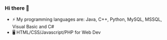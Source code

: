 ### Hi there 👋
- ⚡   My programming languages are: Java, C++, Python, MySQL, MSSQL, Visual Basic and C#
- 🖥   HTML/CSS/Javascript/PHP for Web Dev
<!--
**DzeyEm/DzeyEm** is a ✨ _special_ ✨ repository because its `README.md` (this file) appears on your GitHub profile.

Here are some ideas to get you started:

- 🔭 I’m currently working on ...
- 🌱 I’m currently learning ...
- 👯 I’m looking to collaborate on ...
- 🤔 I’m looking for help with ...
- 💬 Ask me about ...
- 📫 How to reach me: ...
- 😄 Pronouns: ...
- ⚡ Fun fact: ...
-->

